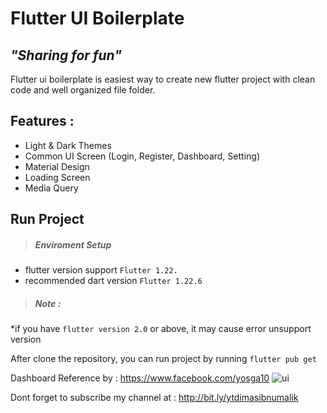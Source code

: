 # Flutter UI Boilerplate
## _"Sharing for fun"_

Flutter ui boilerplate is easiest way to create new flutter project with clean code and well organized file folder.

## Features : 
- Light & Dark Themes
- Common UI Screen (Login, Register, Dashboard, Setting)
- Material Design
- Loading Screen
- Media Query

## Run Project
> ##### Enviroment Setup
 * flutter version support `Flutter 1.22.`
 * recommended dart version  `Flutter 1.22.6`
> ##### Note : 
*if you have `flutter version 2.0` or above, it may cause error unsupport version

After clone the repository, you can run project by running `flutter pub get`

Dashboard Reference by : https://www.facebook.com/yosga10
![ui](https://user-images.githubusercontent.com/49100522/117755405-5779ff80-b246-11eb-8053-1fd4d3038ecf.jpg)

Dont forget to subscribe my channel at : 
http://bit.ly/ytdimasibnumalik
